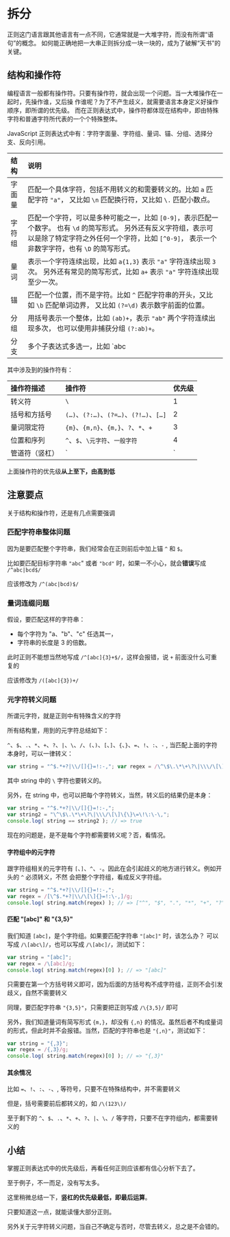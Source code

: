 # 拆分

正则这门语言跟其他语言有一点不同，它通常就是一大堆字符，而没有所谓“语句”的概念。
如何能正确地把一大串正则拆分成一块一块的，成为了破解“天书”的关键。

## 结构和操作符

编程语言一般都有操作符。只要有操作符，就会出现一个问题。当一大堆操作在一起时，先操作谁，又后操 作谁呢？为了不产生歧义，就需要语言本身定义好操作顺序，即所谓的优先级。
而在正则表达式中，操作符都体现在结构中，即由特殊字符和普通字符所代表的一个个特殊整体。

JavaScript 正则表达式中有：字符字面量、字符组、量词、锚、分组、选择分支、反向引用。

| 结构 | 说明 |
|:- |:- |
| 字面量 | 匹配一个具体字符，包括不用转义的和需要转义的。比如 `a` 匹配字符 `"a"`， 又比如 `\n` 匹配换行符，又比如 `\.` 匹配小数点。|
| 字符组 | 匹配一个字符，可以是多种可能之一，比如 `[0-9]`，表示匹配一个数字。 也有 `\d` 的简写形式。 另外还有反义字符组，表示可以是除了特定字符之外任何一个字符，比如 `[^0-9]`， 表示一个非数字字符，也有 `\D` 的简写形式。|
| 量词 | 表示一个字符连续出现，比如 `a{1,3}` 表示 `"a"` 字符连续出现 `3` 次。 另外还有常见的简写形式，比如 `a+` 表示 `"a"` 字符连续出现至少一次。|
| 锚 | 匹配一个位置，而不是字符。比如 `^` 匹配字符串的开头，又比如 `\b` 匹配单词边界， 又比如 `(?=\d)` 表示数字前面的位置。|
| 分组 | 用括号表示一个整体，比如 `(ab)+`，表示 `"ab"` 两个字符连续出现多次， 也可以使用非捕获分组 `(?:ab)+`。|
| 分支 | 多个子表达式多选一，比如 `abc|bcd`，表达式匹配 `"abc"` 或者 `"bcd"` 字符子串。 反向引用，比如 `\2`，表示引用第 `2` 个分组。|

其中涉及到的操作符有：

| 操作符描述 | 操作符 | 优先级 |
|:- |:- |:- |
| 转义符  | `\` | 1 |
| 括号和方括号 | `(…)`、`(?:…)`、`(?=…)`、`(?!…)`、`[…]` | 2 |
| 量词限定符 | `{m}`、`{m,n}`、`{m,}`、`?`、`*`、`+` | 3 |
| 位置和序列 |`^`、`$`、`\元字符`、`一般字符` | 4 |
| 管道符（竖杠） | `|` | 5 |

上面操作符的优先级**从上至下，由高到低**

## 注意要点

关于结构和操作符，还是有几点需要强调

### 匹配字符串整体问题

因为是要匹配整个字符串，我们经常会在正则前后中加上锚 `^` 和 `$`。

比如要匹配目标字符串 `"abc`" 或者 `"bcd"` 时，如果一不小心，就会**错误**写成 `/^abc|bcd$/`

应该修改为 `/^(abc|bcd)$/`

### 量词连缀问题

假设，要匹配这样的字符串：

- 每个字符为 "a、"b"、"c" 任选其一，
- 字符串的长度是 3 的倍数。

此时正则不能想当然地写成 `/^[abc]{3}+$/`，这样会报错，说 `+` 前面没什么可重复的

应该修改为 `/([abc]{3})+/`

### 元字符转义问题

所谓元字符，就是正则中有特殊含义的字符

所有结构里，用到的元字符总结如下：

`^`、`$`、`.`、`*`、`+`、`?`、`|`、`\`、`/`、`(`、`)`、`[`、`]`、`{`、`}`、`=`、`!`、`:`、`-` , 当匹配上面的字符本身时，可以一律转义：

```js
var string = "^$.*+?|\\/[]{}=!:-,"; var regex = /\^\$\.\*\+\?\|\\\/\[\]\{\}\=\!\:\-\,/; console.log( regex.test(string) ); // => true
```

其中 string 中的 `\` 字符也要转义的。

另外，在 string 中，也可以把每个字符转义，当然，转义后的结果仍是本身：

```js
var string = "^$.*+?|\\/[]{}=!:-,";
var string2 = "\^\$\.\*\+\?\|\\\/\[\]\{\}\=\!\:\-\,";
console.log( string == string2 ); // => true
```

现在的问题是，是不是每个字符都需要转义呢？否，看情况。

#### 字符组中的元字符

跟字符组相关的元字符有 `[`、`]`、`^`、`-`。因此在会引起歧义的地方进行转义。例如开头的 `^` 必须转义，不然 会把整个字符组，看成反义字符组。

```js
var string = "^$.*+?|\\/[]{}=!:-,";
var regex = /[\^$.*+?|\\/\[\]{}=!:\-,]/g;
console.log( string.match(regex) ); // => ["^", "$", ".", "*", "+", "?", "|", "\", "/", "[", "]", "{", "}", "=", "!", ":", "-", ","]
```

#### 匹配 "[abc]" 和 "{3,5}"

我们知道 `[abc]`，是个字符组。如果要匹配字符串 `"[abc]"` 时，该怎么办？
可以写成 `/\[abc\]/`，也可以写成 `/\[abc]/`，测试如下：

```js
var string = "[abc]";
var regex = /\[abc]/g;
console.log( string.match(regex)[0] ); // => "[abc]"
```

只需要在第一个方括号转义即可，因为后面的方括号构不成字符组，正则不会引发歧义，自然不需要转义

同理，要匹配字符串 `"{3,5}"`，只需要把正则写成 `/\{3,5}/` 即可

另外，我们知道量词有简写形式 `{m,}`，却没有 `{,n}` 的情况。虽然后者不构成量词的形式，但此时并不会报错。当然，匹配的字符串也是 `"{,n}"`，测试如下：

```js
var string = "{,3}";
var regex = /{,3}/g;
console.log( string.match(regex)[0] ); // => "{,3}"
```

#### 其余情况

比如 `=`、`!`、`:`、`-`、, 等符号，只要不在特殊结构中，并不需要转义

但是，括号需要前后都转义的，如 `/\(123\)/`

至于剩下的 `^`、`$`、`.`、`*`、`+`、`?`、`|`、`\`、`/` 等字符，只要不在字符组内，都需要转义的

## 小结

掌握正则表达式中的优先级后，再看任何正则应该都有信心分析下去了。

至于例子，不一而足，没有写太多。

这里稍微总结一下，**竖杠的优先级最低，即最后运算**。

只要知道这一点，就能读懂大部分正则。

另外关于元字符转义问题，当自己不确定与否时，尽管去转义，总之是不会错的。
